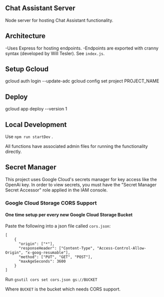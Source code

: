 ## Chat Assistant Server

Node server for hosting Chat Assistant functionality.

## Architecture

-Uses Express for hosting endpoints.
-Endpoints are exported with cranny syntax (developed by Will Tesler). See `index.js`.

## Setup Gcloud

gcloud auth login --update-adc
gcloud config set project PROJECT_NAME

## Deploy

gcloud app deploy --version 1

## Local Development

Use `npm run startDev` .

All functions have associated admin files for running the functionality directly.

## Secret Manager
This project uses Google Cloud's secrets manager for key access like the OpenAi key. In order to view secrets,
you must have the "Secret Manager Secret Accessor" role applied in the IAM console.

### Google Cloud Storage CORS Support

#### One time setup per every new Google Cloud Storage Bucket
Paste the following into a json file called `cors.json`:
```
[
    {
      "origin": ["*"],
      "responseHeader": ["Content-Type", "Access-Control-Allow-Origin", "x-goog-resumable"],
      "method": ["PUT", "GET", "POST"],
      "maxAgeSeconds": 3600
    }
]
```

Run `gsutil cors set cors.json gs://BUCKET`

Where `BUCKET` is the bucket which needs CORS support.
